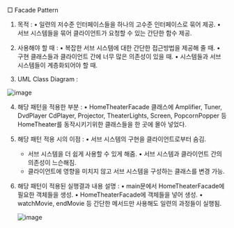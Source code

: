 
□ Facade Pattern
   1. 목적 : 
     • 일련의 저수준 인터페이스들을 하나의 고수준 인터페이스로 묶어 제공.
     • 서브 시스템들을 묶어 클라이언트가 요청할 수 있는 간단한 함수 제공.

   2. 사용해야 할 때 : 
     • 복잡한 서브 시스템에 대한 간단한 접근방법을 제공해 줄 때.
     • 구현 클래스들과 클라이언트 간에 너무 많은 의존성이 있을 때.
     • 시스템들과 서브 시스템들이 계층화되어야 할 때.

   3. UML Class Diagram : 
   
   ![image](https://user-images.githubusercontent.com/93365714/230721626-25dc02af-1e46-4f41-a25b-8fdaa700bc02.png)


   4. 해당 패턴을 적용한 부분 : 
     • HomeTheaterFacade 클래스에 Amplifier, Tuner, DvdPlayer
       CdPlayer, Projector, TheaterLights, Screen, PopcornPopper 등
       HomeTheater를 동작시키기위한 클래스들을 한 곳에 몰아 넣었다.
   5. 해당 패턴 적용 시의 이점 : 
     • 서브 시스템의 구현을 클라이언트로부터 숨김.
       - 서브 시스템을 더 쉽게 사용할 수 있게 해줌.
     • 서브 시스템과 클라이언트 간의 의존성이 느슨해짐.
       - 클라이언트에 영향을 미치지 않고 서브 시스템을 구성하는 클래스를 변경 가능.

   6. 해당 패턴이 적용된 실행결과 내용 설명 :
     • main문에서 HomeTheaterFacade에 필요한 객체들을 생성.
     • HomeTheaterFacade에 객체들을 넣어 생성.
     • watchMovie, endMovie 등 간단한 메서드만 사용해도
       일련의 과정들이 실행됨.
       
       ![image](https://user-images.githubusercontent.com/93365714/230721640-07f5fef4-100e-4566-a714-f4f56be230e1.png)

       
